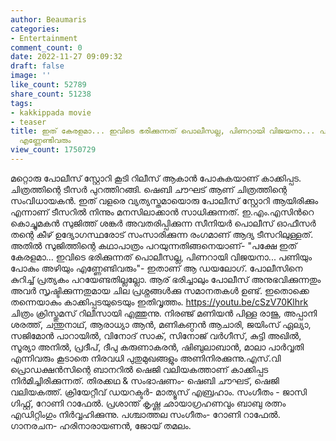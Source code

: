 ```yaml
---
author: Beaumaris
categories:
- Entertainment
comment_count: 0
date: 2022-11-27 09:09:32
draft: false
image: ''
like_count: 52789
share_count: 51238
tags:
- kakkippada movie
- teaser
title: ഇത് കേരളമാ... ഇവിടെ ഭരിക്കുന്നത് പൊലീസല്ല, പിണറായി വിജയനാ... പണിയും പോകും അഴിയും
  എണ്ണേണ്ടിവരും
view_count: 1750729
---
```


മറ്റൊരു പോലീസ് സ്റ്റോറി കൂടി റിലീസ് ആകാൻ പോകുകയാണ് കാക്കിപ്പട. ചിത്രത്തിന്റെ ടീസർ പുറത്തിറങ്ങി. ഷെബി ചൗഘട് ആണ് ചിത്രത്തിന്റെ സംവിധായകൻ. ഇത് വളരെ വ്യത്യസ്തമായൊരു പോലീസ് സ്റ്റോറി ആയിരിക്കും എന്നാണ് ടീസറിൽ നിന്നും മനസിലാക്കാൻ സാധിക്കുന്നത്. ഇ.എം.എസിന്‍റെ കൊച്ചുമകൻ സുജിത്ത് ശങ്കർ അവതരിപ്പിക്കുന്ന സീനിയർ പൊലീസ് ഓഫീസർ തന്റെ കീഴ് ഉദ്യോഗസ്ഥരോട് സംസാരിക്കുന്ന രംഗമാണ് ആദ്യ ടീസറിലുള്ളത്. അതിൽ സുജിത്തിന്റെ കഥാപാത്രം പറയുന്നതിങ്ങനെയാണ്- "പക്ഷേ ഇത് കേരളമാ... ഇവിടെ ഭരിക്കുന്നത് പൊലീസല്ല, പിണറായി വിജയനാ... പണിയും പോകും അഴിയും എണ്ണേണ്ടിവരും"- ഇതാണ് ആ ഡയലോഗ്. പോലീസിനെ കുറിച്ച് പ്രത്യകം പറയേണ്ടതില്ലല്ലോ. ആര് ഭരിച്ചാലും പോലീസ് അനുഭവിക്കുന്നതും അവർ സൃഷ്ടിക്കുന്നതുമായ ചില പ്രശ്നങ്ങൾക്കു സമാനതകൾ ഉണ്ട്. ഇതൊക്കെ തന്നെയാകും കാക്കിപ്പടയുടെയും ഇതിവൃത്തം. https://youtu.be/cSzV70Klhrk ചിത്രം ക്രിസ്തുമസ് റിലീസായി എത്തുന്നു. നിരഞ്ജ് മണിയൻ പിള്ള രാജു, അപ്പാനി ശരത്ത്, ചന്തുനാഥ്‌, ആരാധ്യാ ആൻ, മണികണ്ഠൻ ആചാരി, ജയിംസ് ഏല്യാ, സജിമോൻ പാറായിൽ, വിനോദ് സാക്, സിനോജ് വർഗീസ്, കുട്ടി അഖിൽ, സൂര്യാ അനിൽ, പ്രദീപ്, ദീപു കരുണാകരൻ, ഷിബുലാബാൻ, മാലാ പാർവ്വതി എന്നിവരും കൂടാതെ നിരവധി പുതുമുഖങ്ങളും അണിനിരക്കുന്നു.എസ്.വി പ്രൊഡക്ഷൻസിന്റെ ബാനറിൽ ഷെജി വലിയകത്താണ് കാക്കിപ്പട നിർമിച്ചിരിക്കുന്നത്. തിരക്കഥ & സംഭാഷണം- ഷെബി ചൗഘട്, ഷെജി വലിയകത്ത്. ക്രിയേറ്റീവ് ഡയറക്ടർ- മാത്യൂസ് എബ്രഹാം. സംഗീതം - ജാസി ഗിഫ്റ്റ്, റോണി റാഫേൽ. പ്രശാന്ത് കൃഷ്ണ ഛായാഗ്രഹണവും ബാബു രത്നം എഡിറ്റിംഗും നിർവ്വഹിക്കുന്നു. പശ്ചാത്തല സംഗീതം- റോണി റാഫേൽ. ഗാനരചന- ഹരിനാരായണൻ, ജോയ് തമലം.